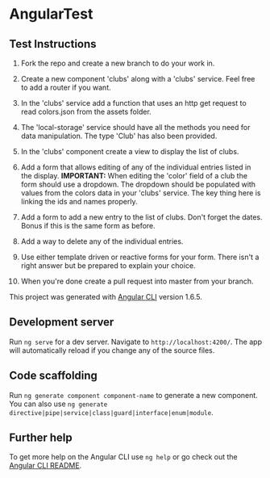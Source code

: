 # AngularTest

## Test Instructions

1. Fork the repo and create a new branch to do your work in.

2. Create a new component 'clubs' along with a 'clubs' service. Feel free to add a router if you want.

3. In the 'clubs' service add a function that uses an http get request to read colors.json from the assets folder.

4. The 'local-storage' service should have all the methods you need for data manipulation. The type 'Club' has also been provided.

5. In the 'clubs' component create a view to display the list of clubs.

6. Add a form that allows editing of any of the individual entries listed in the display. **IMPORTANT:** When editing the 'color' field of a club the form should use a dropdown. The dropdown should be populated with values from the colors data in your 'clubs' service. The key thing here is linking the ids and names properly.

7. Add a form to add a new entry to the list of clubs. Don't forget the dates. Bonus if this is the same form as before.

8. Add a way to delete any of the individual entries.

9. Use either template driven or reactive forms for your form. There isn't a right answer but be prepared to explain your choice.

10. When you're done create a pull request into master from your branch.

This project was generated with [Angular CLI](https://github.com/angular/angular-cli) version 1.6.5.

## Development server

Run `ng serve` for a dev server. Navigate to `http://localhost:4200/`. The app will automatically reload if you change any of the source files.

## Code scaffolding

Run `ng generate component component-name` to generate a new component. You can also use `ng generate directive|pipe|service|class|guard|interface|enum|module`.

## Further help

To get more help on the Angular CLI use `ng help` or go check out the [Angular CLI README](https://github.com/angular/angular-cli/blob/master/README.md).
